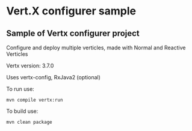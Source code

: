 # Vert.X configurer sample

## Sample of Vertx configurer project

Configure and deploy multiple verticles, made with Normal and Reactive Verticles

Vertx version: 3.7.0

Uses vertx-config, RxJava2 (optional)

To run use:
```
mvn compile vertx:run
```

To build use:
```
mvn clean package
```

